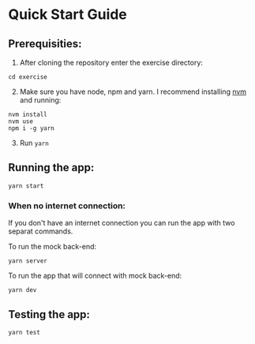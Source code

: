# Quick Start Guide

## Prerequisities:

1. After cloning the repository enter the exercise directory:
```
cd exercise
```
2. Make sure you have node, npm and yarn. I recommend installing [nvm](https://github.com/creationix/nvm) and running:
```
nvm install
nvm use
npm i -g yarn
```
3. Run `yarn`

## Running the app:

```
yarn start
```

### When no internet connection:

If you don't have an internet connection you can run the app with two separat commands.

To run the mock back-end:

```
yarn server
```

To run the app that will connect with mock back-end:
```
yarn dev
```

## Testing the app:

```
yarn test
```